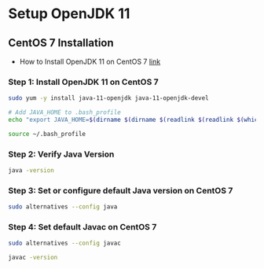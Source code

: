 # Setup OpenJDK 11

## CentOS 7 Installation

* How to Install OpenJDK 11 on CentOS 7 [link](https://sysadminxpert.com/install-openjdk-11-on-centos-7/)

### Step 1: Install OpenJDK 11 on CentOS 7

```sh
sudo yum -y install java-11-openjdk java-11-openjdk-devel

# Add JAVA_HOME to .bash_profile
echo "export JAVA_HOME=$(dirname $(dirname $(readlink $(readlink $(which javac)))))" >> ~/.bash_profile

source ~/.bash_profile
```

### Step 2: Verify Java Version

```sh
java -version
```

### Step 3: Set or configure default Java version on CentOS 7

```sh
sudo alternatives --config java
```

### Step 4: Set default Javac on CentOS 7

```sh
sudo alternatives --config javac
```

```sh
javac -version
```
